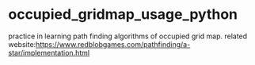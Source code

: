 # occupied_gridmap_usage_python
practice in learning  path finding algorithms of occupied grid map.
related website:https://www.redblobgames.com/pathfinding/a-star/implementation.html
